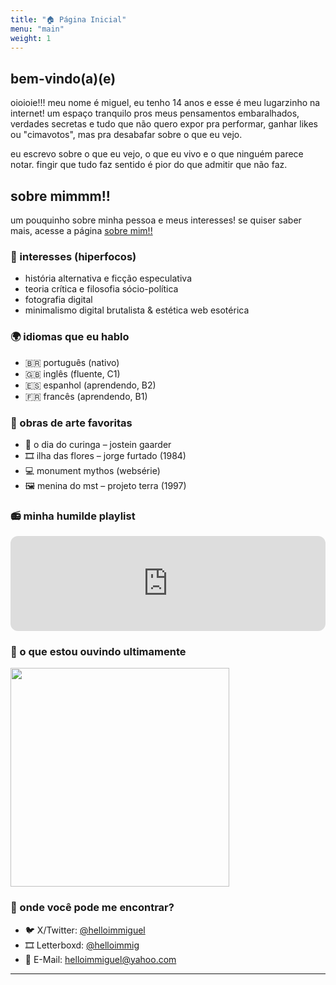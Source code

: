 ```yaml
---
title: "🏠 Página Inicial"
menu: "main"
weight: 1
---
```

## bem-vindo(a)(e)

oioioie!!! meu nome é miguel, eu tenho 14 anos e esse é meu lugarzinho na internet! um espaço tranquilo pros meus pensamentos embaralhados, verdades secretas e tudo que não quero expor pra performar, ganhar likes ou "cimavotos", mas pra desabafar sobre o que eu vejo.

eu escrevo sobre o que eu vejo, o que eu vivo e o que ninguém parece notar. fingir que tudo faz sentido é pior do que admitir que não faz.

## sobre mimmm!!

um pouquinho sobre minha pessoa e meus interesses! se quiser saber mais, acesse a página [sobre mim!!](/about-me)

### 🎯 interesses (hiperfocos)
* história alternativa e ficção especulativa
* teoria crítica e filosofia sócio-política
* fotografia digital
* minimalismo digital brutalista & estética web esotérica

### 🌍 idiomas que eu hablo
* 🇧🇷 português (nativo)
* 🇬🇧 inglês (fluente, C1)
* 🇪🇸 espanhol (aprendendo, B2)
* 🇫🇷 francês (aprendendo, B1)

### 🎨 obras de arte favoritas
* 📖 o dia do curinga – jostein gaarder
* 🎞 ilha das flores – jorge furtado (1984)
* 💻 monument mythos (websérie)
* 🖼 menina do mst – projeto terra (1997)

### 📻 minha humilde playlist

<iframe style="border-radius:12px" src="https://open.spotify.com/embed/playlist/1Yltz9AXRMlBnmZiB9FnUO?utm_source=generator&theme=0" width="100%" height="152" frameBorder="0" allowfullscreen="" allow="autoplay; clipboard-write; encrypted-media; fullscreen; picture-in-picture" loading="lazy"></iframe>

### 🎵 o que estou ouvindo ultimamente

<img src="https://lastfm-recently-played.vercel.app/api?user=MiigTheWhale" height="auto" width="350px"/></a>

###  📱 onde você pode me encontrar?

* 🐦 X/Twitter: [@helloimmiguel](https://x.com/helloimmiguel)
* 🎞 Letterboxd: [@helloimmig](https://letterboxd.com/helloimmig/)
* 📧 E-Mail: [helloimmiguel@yahoo.com](mailto:helloimmiguel@yahoo.com)
--- 